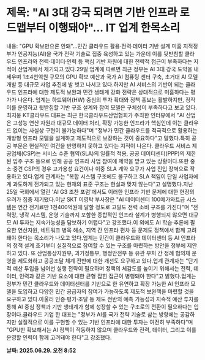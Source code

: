 # **제목: "AI 3대 강국 되려면 기반 인프라 로드맵부터 이행돼야"... IT 업계 한목소리**

  내용: "GPU 확보만으론 안돼"…민간 클라우드 활용·전력·데이터 기반 설계 미흡 지적정부가 인공지능(AI)을 국가 전략 기술로 집중 육성하고 있는 가운데 이를 뒷받침할 클라우드 인프라와 전력·데이터·인력 등 핵심 기반 자원에 대한 전략적 접근이 부족하다는 지적이 산업계에서 제기되고 있다.29일 업계에 따르면 최근 정부는 AI 3대 강국 도약을 내세우며 1조4천억원 규모의 GPU 확보 예산과 국가 AI 컴퓨팅 센터 구축, 초거대 AI 모델 개발 등 대규모 사업 추진에 발 벗고 나서고 있다.하지만 AI 서비스의 기반이 되는 클라우드 인프라에 대한 제도적 보완과 민간 생태계 강화 전략은 상대적으로 미흡하다는 평가가 나온다. 업계는 하드웨어(HW) 중심의 투자 확대와 정책 홍보는 활발하지만, 정작 이를 운영하고 뒷받침할 기반 구조 설계와 참여 모델은 구체성이 부족하다고 보고 있다.최지웅 KT클라우드 대표는 최근 한국클라우드산업협회가 주최한 인터뷰에서 "AI 산업은 고성능 연산 자원과 대규모 데이터 처리, 확장 가능한 인프라가 핵심인데 이는 클라우드 없이는 사실상 구현이 불가능하다"며 "정부가 민간 클라우드를 적극적으로 활용하는 개방형 인프라 모델을 설계하고 제도적으로 보장하는 것이 중요하다"고 말했다.특히 공공 부문은 현실적인 여건을 반영하지 못하고 있다는 지적이 나온다. 클라우드 서비스 제공업체(CSP)는 서비스 수준 협약(SLA)의 일률적 적용, 공공 데이터센터(PPP)의 제한된 입주 구조 등으로 인해 공공 인프라 사업 참여에 제약을 받고 있는 상황이다.또한 중소·중견 CSP의 경우 고가용성 요건이나 이중 SLA 계약 요구가 사업 진입 장벽으로 작용하고 있다.업계 관계자는 "복합 시스템 구조에도 불구하고 SLA 책임이 단일 사업자에게 과도하게 전가되고 있는 현재의 표준 구조는 현실과 맞지 않는다"고 설명했다.지난 25일 국회에서 열린 'AI G3 조찬 포럼'에서도 이러한 인프라 기반 문제에 대한 현장의 우려가 집중 제기됐다.이날 SKT 이영탁 부사장은 "AI 데이터센터 100메가와트급 시스템은 연간 전기료만 1천400억원에 달할 정도로 고밀도 전력 소비 구조를 가진다"며 "전력망, 냉각 시스템, 운영 기술까지 포함한 종합적인 인프라 설계가 병행되지 않으면 대규모 AI 투자는 지속가능성을 담보하기 어렵다"고 강조했다.이 외에도 AI 학습·추론에 필요한 연산자원, 네트워크 병목 해소, 지역 간 인프라 편차 등 문제도 정책에서 함께 고려돼야 한다는 목소리가 나오고 있다.업계는 민간이 클라우드와 데이터센터 등 AI 인프라의 정책 설계 초기부터 실질적으로 참여할 수 있는 구조를 마련하는 방안을 정부에 제안하고 있다. 또 산업통상자원부, 과기정통부, 행정안전부 등 유관 부처 간 정례 협의체 운영을 제도화하고 공공조달 체계 전반에 대한 개선도 요구하고 있다.업계 관계자는 "단기적 예산 투입을 넘어선 실행 전략이 필요하며 정책의 체감도를 높이기 위해서는 전력, 데이터, 인력과 같은 기반 요소에 대한 균형 잡힌 접근이 병행돼야 한다"고 밝혔다.업계는 정부가 민간 클라우드와 데이터센터를 기반으로 한 유연하고 확장 가능한 AI 인프라 모델을 도입하고 다양한 민간 공급자의 참여가 가능하도록 제도적 보완책을 마련할 것을 요구하고 있다.아울러 인증·평가·조달 등 제도 전반의 예측 가능성과 지속적 예산 투자를 통해 AI 중심 정책과 기반 생태계가 함께 성장할 수 있는 구조로의 전환이 필요하다는 입장이다.클라우드 기업 한 대표는 "정부가 AI를 국가 전략 기술로 삼는 방향에는 공감하지만 실질적으로 이를 구현할 수 있는 기반 인프라에 대한 투자는 여전히 부족하다"며 "GPU만 확보해서는 AI 정책이 작동하지 않으며 클라우드와 전력, 데이터, 그리고 이를 운영할 인력이 함께 고려돼야 한다"고 강조했다.

  **날짜: 2025.06.29. 오전 8:52**